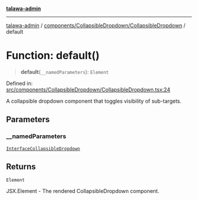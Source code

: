 [**talawa-admin**](../../../../README.md)

***

[talawa-admin](../../../../README.md) / [components/CollapsibleDropdown/CollapsibleDropdown](../README.md) / default

# Function: default()

> **default**(`__namedParameters`): `Element`

Defined in: [src/components/CollapsibleDropdown/CollapsibleDropdown.tsx:24](https://github.com/bint-Eve/talawa-admin/blob/3ea1bc8148fd1f2efa92a17958ea5a5df0d9cc86/src/components/CollapsibleDropdown/CollapsibleDropdown.tsx#L24)

A collapsible dropdown component that toggles visibility of sub-targets.

## Parameters

### \_\_namedParameters

[`InterfaceCollapsibleDropdown`](../interfaces/InterfaceCollapsibleDropdown.md)

## Returns

`Element`

JSX.Element - The rendered CollapsibleDropdown component.
